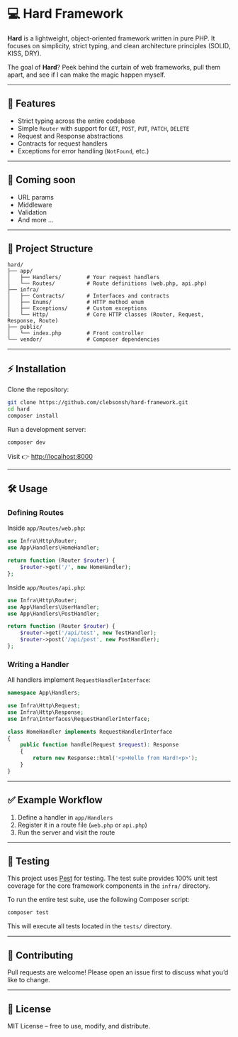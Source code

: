 # 💻 Hard Framework

**Hard** is a lightweight, object-oriented framework written in pure PHP.
It focuses on simplicity, strict typing, and clean architecture principles (SOLID, KISS, DRY).

The goal of **Hard**? Peek behind the curtain of web frameworks, pull them apart, and see if I can make the magic happen
myself.

---

## 🚀 Features

* Strict typing across the entire codebase
* Simple `Router` with support for `GET`, `POST`, `PUT`, `PATCH`, `DELETE`
* Request and Response abstractions
* Contracts for request handlers
* Exceptions for error handling (`NotFound`, etc.)

---

## 🔮 Coming soon

* URL params
* Middleware
* Validation
* And more ...

---

## 📂 Project Structure

```
hard/
├── app/
│   ├── Handlers/        # Your request handlers
│   └── Routes/          # Route definitions (web.php, api.php)
├── infra/
│   ├── Contracts/       # Interfaces and contracts
│   ├── Enums/           # HTTP method enum
│   ├── Exceptions/      # Custom exceptions
│   └── Http/            # Core HTTP classes (Router, Request, Response, Route)
├── public/
│   └── index.php        # Front controller
└── vendor/              # Composer dependencies
```

---

## ⚡ Installation

Clone the repository:

```bash
git clone https://github.com/clebsonsh/hard-framework.git
cd hard
composer install
```

Run a development server:

```bash
composer dev
```

Visit 👉 [http://localhost:8000](http://localhost:8000)

---

## 🛠 Usage

### Defining Routes

Inside `app/Routes/web.php`:

```php
use Infra\Http\Router;
use App\Handlers\HomeHandler;

return function (Router $router) {
    $router->get('/', new HomeHandler);
};
```

Inside `app/Routes/api.php`:

```php
use Infra\Http\Router;
use App\Handlers\UserHandler;
use App\Handlers\PostHandler;

return function (Router $router) {
    $router->get('/api/test', new TestHandler);
    $router->post('/api/post', new PostHandler);
};
```

### Writing a Handler

All handlers implement `RequestHandlerInterface`:

```php
namespace App\Handlers;

use Infra\Http\Request;
use Infra\Http\Response;
use Infra\Interfaces\RequestHandlerInterface;

class HomeHandler implements RequestHandlerInterface
{
    public function handle(Request $request): Response
    {
        return new Response::html('<p>Hello from Hard!<p>');
    }
}
```

---

## ✅ Example Workflow

1. Define a handler in `app/Handlers`
2. Register it in a route file (`web.php` or `api.php`)
3. Run the server and visit the route

---

## 🧪 Testing

This project uses [Pest](https://pestphp.com/) for testing. The test suite provides 100% unit test coverage for the core
framework components in the `infra/` directory.

To run the entire test suite, use the following Composer script:

```bash
composer test
```

This will execute all tests located in the `tests/` directory.

---

## 🤝 Contributing

Pull requests are welcome!
Please open an issue first to discuss what you’d like to change.

---

## 📜 License

MIT License – free to use, modify, and distribute.
